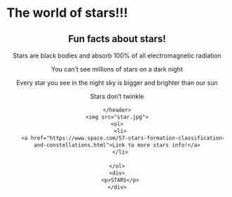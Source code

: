 <!DOCTYPE html>
<html>
  <body>
    <h1>The world of stars!!!</h1>
    <header>
      <h2>Fun facts about stars!</h2>
      <p>Stars are black bodies and absorb 100% of all electromagnetic radiation
      <p>You can’t see millions of stars on a dark night
      <p>Every star you see in the night sky is bigger and brighter than our sun
      <p>Stars don’t twinkle
        
    </header>
    <img src="star.jpg">
    <ol>
      <li>
        <a href="https://www.space.com/57-stars-formation-classification-and-constellations.html">Link to more stars info!</a>
      </li>
    
    </ol>
    <div>
      <p>STARS</p>
    </div>
  </body>